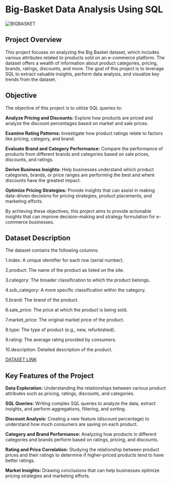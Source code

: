 # Big-Basket Data Analysis Using SQL
![BIGBASKET](https://github.com/Kanan-Shah/Big-Basket-Data-Analysis-Using-SQL/blob/main/bigbasket.jpeg)
## Project Overview
This project focuses on analyzing the Big Basket dataset, which includes various attributes related to products sold on an e-commerce platform. 
The dataset offers a wealth of information about product categories, pricing, brands, ratings, discounts, and more. 
The goal of this project is to leverage SQL to extract valuable insights, perform data analysis, and visualize key trends from the dataset.
## Objective
The objective of this project is to utilize SQL queries to:

**Analyze Pricing and Discounts:** Explore how products are priced and analyze the discount percentages based on market and sale prices.

**Examine Rating Patterns:** Investigate how product ratings relate to factors like pricing, category, and brand.

**Evaluate Brand and Category Performance:** Compare the performance of products from different brands and categories based on sale prices, discounts, and ratings.

**Derive Business Insights:** Help businesses understand which product categories, brands, or price ranges are performing the best and where discounts have the greatest impact.

**Optimize Pricing Strategies:** Provide insights that can assist in making data-driven decisions for pricing strategies, product placements, and marketing efforts.

By achieving these objectives, this project aims to provide actionable insights that can improve decision-making and strategy formulation for e-commerce businesses.
## Dataset Description

The dataset contains the following columns:

1.index: A unique identifier for each row (serial number).

2.product: The name of the product as listed on the site.

3.category: The broader classification to which the product belongs.

4.sub_category: A more specific classification within the category.

5.brand: The brand of the product.

6.sale_price: The price at which the product is being sold.

7.market_price: The original market price of the product.

8.type: The type of product (e.g., new, refurbished).

9.rating: The average rating provided by consumers.

10.description: Detailed description of the product.

[DATASET LINK](https://www.kaggle.com/datasets/surajjha101/bigbasket-entire-product-list-28k-datapoints)
## Key Features of the Project

**Data Exploration:** Understanding the relationships between various product attributes such as pricing, ratings, discounts, and categories.

**SQL Queries:** Writing complex SQL queries to analyze the data, extract insights, and perform aggregations, filtering, and sorting.

**Discount Analysis:** Creating a new feature (discount percentage) to understand how much consumers are saving on each product.

**Category and Brand Performance:** Analyzing how products in different categories and brands perform based on ratings, pricing, and discounts.

**Rating and Price Correlation:** Studying the relationship between product prices and their ratings to determine if higher-priced products tend to have better ratings.

**Market Insights:** Drawing conclusions that can help businesses optimize pricing strategies and marketing efforts.
